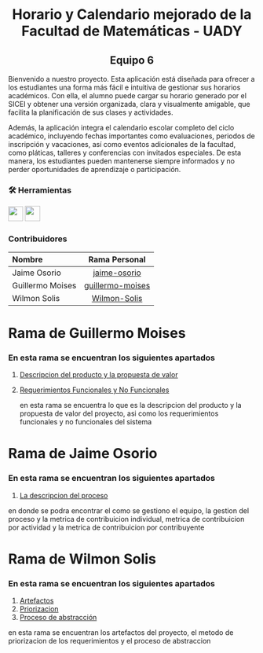 <h1 align="center">Horario y Calendario mejorado de la Facultad de Matemáticas - UADY</h1>
<h2 align="center">Equipo 6</h2>

Bienvenido a nuestro proyecto. Esta aplicación está diseñada para ofrecer a los estudiantes una forma más fácil e intuitiva de gestionar sus horarios académicos. Con ella, el alumno puede cargar su horario generado por el SICEI y obtener una versión organizada, clara y visualmente amigable, que facilita la planificación de sus clases y actividades.

Además, la aplicación integra el calendario escolar completo del ciclo académico, incluyendo fechas importantes como evaluaciones, periodos de inscripción y vacaciones, así como eventos adicionales de la facultad, como pláticas, talleres y conferencias con invitados especiales. De esta manera, los estudiantes pueden mantenerse siempre informados y no perder oportunidades de aprendizaje o participación.

### 🛠️ Herramientas</h2>

  [<img src="https://code.visualstudio.com/assets/images/code-stable.png" width="30">](https://code.visualstudio.com/)
  [<img src="https://upload.wikimedia.org/wikipedia/commons/thumb/f/fd/Microsoft_Office_Word_%282019%E2%80%93present%29.svg/2203px-Microsoft_Office_Word_%282019%E2%80%93present%29.svg.png" width="31">](https://www.microsoft.com/es-mx/microsoft-365/free-office-online-for-the-web)

### Contribuidores
| Nombre | Rama Personal |
| :---        |    :----:   | 
| Jaime Osorio      | [jaime-osorio](https://github.com/Guillermo-UD/POO-Proyecto-Equipo6/tree/jaime-osorio) |
| Guillermo Moises | [guillermo-moises](https://github.com/Guillermo-UD/POO-Proyecto-Equipo6/tree/guillermo-moises) |
| Wilmon Solis | [Wilmon-Solis](https://github.com/Guillermo-UD/POO-Proyecto-Equipo6/tree/Wimon-Solis) |


# Rama de Guillermo Moises
### En esta rama se encuentran los siguientes apartados
1. [Descripcion del producto y la propuesta de valor](https://github.com/Guillermo-UD/POO-Proyecto-Equipo6/blob/guillermo-moises/Descripción%20del%20producto%20y%20Propuesta%20de%20valor.md)
2. [Requerimientos Funcionales y No Funcionales](https://github.com/Guillermo-UD/POO-Proyecto-Equipo6/blob/guillermo-moises/Requisitos%20funcionales.md)

   en esta rama se encuentra lo que es la descripcion del producto y la propuesta de valor del proyecto, asi como los requerimientos funcionales y no funcionales del sistema

# Rama de Jaime Osorio
### En esta rama se encuentran los siguientes apartados
1. [La descripcion del proceso](https://github.com/Guillermo-UD/POO-Proyecto-Equipo6/blob/jaime-osorio/Proceso.md)

en donde se podra encontrar el como se gestiono el equipo, la gestion del proceso y la metrica de contribuicion individual, metrica de contribuicion por actividad y la metrica de contribuicion por contribuyente

# Rama de Wilmon Solis
### En esta rama se encuentran los siguientes apartados
1. [Artefactos](https://github.com/Guillermo-UD/POO-Proyecto-Equipo6/blob/Wimon-Solis/Artefactos.docx)
2. [Priorizacion](https://github.com/Guillermo-UD/POO-Proyecto-Equipo6/blob/Wimon-Solis/Priorización.docx)
3. [Proceso de abstracción](https://github.com/Guillermo-UD/POO-Proyecto-Equipo6/blob/Wimon-Solis/Proceso%20de%20abstracción.docx)

en esta rama se encuentran los artefactos del proyecto, el metodo de priorizacion de los requerimientos y el proceso de abstraccion


